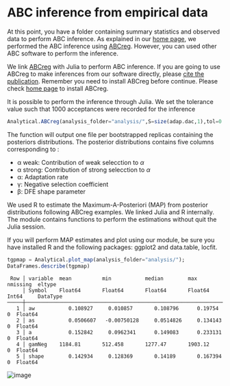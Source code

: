 # ABC inference from empirical data

At this point, you have a folder containing summary statistics and observed data to perform ABC inference. As explained in our [home page](index.md), we performed the ABC inference using [ABCreg](https://github.com/molpopgen/ABCreg). However, you can used other ABC software to perform the inference.

We link [ABCreg](https://github.com/molpopgen/ABCreg) with Julia to perform ABC inference. If you are going to use ABCreg to make inferences from our software directly, please [cite the publication](https://doi.org/10.1186/1471-2156-10-35). Remember you need to install ABCreg before continue. Please check [home page](index.md) to install ABCreg.

It is possible to perform the inference through Julia. We set the tolerance value such that 1000 acceptances were recorded for the inference

```julia
Analytical.ABCreg(analysis_folder="analysis/",S=size(adap.dac,1),tol=0.025,abcreg="/home/jmurga/ABCreg/src/reg");
```

The function will output one file per bootstrapped replicas containing the posteriors distributions. The posterior distributions contains five columns corresponding to :
 - α weak: Contribution of weak selecction to $\alpha$
 - α strong: Contribution of strong selecction to $\alpha$
 - α: Adaptation rate
 - γ: Negative selection coefficient
 - β: DFE shape parameter

We used R to estimate the Maximum-A-Posteriori (MAP) from posterior distributions following ABCreg examples. We linked Julia and R internally. The module contains functions to perform the estimations without quit the Julia session.

If you will perform MAP estimates and plot using our module, be sure you have installed R and the following packages: ggplot2 and data.table, locfit. 

```julia
tgpmap = Analytical.plot_map(analysis_folder="analysis/");
DataFrames.describe(tgpmap)
```

```
 Row │ variable  mean          min           median        max          nmissing  eltype   
     │ Symbol    Float64       Float64       Float64       Float64      Int64     DataType 
─────┼─────────────────────────────────────────────────────────────────────────────────────
   1 │ aw           0.108927     0.010857       0.108796      0.19754          0  Float64
   2 │ as           0.0506607   -0.00750128     0.0514826     0.134143         0  Float64
   3 │ a            0.152842     0.0962341      0.149083      0.233131         0  Float64
   4 │ gamNeg    1184.81       512.458       1277.47       1903.12             0  Float64
   5 │ shape        0.142934     0.128369       0.14189       0.167394         0  Float64
```

![image](https://raw.githubusercontent.com/jmurga/Analytical.jl/master/docs/src/figure2.svg)

